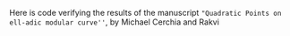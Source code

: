 Here is code verifying the results of the manuscript ``"Quadratic Points on ell-adic modular curve''``, by Michael Cerchia and Rakvi
